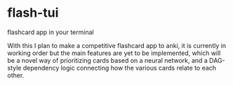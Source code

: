 # flash-tui
flashcard app in your terminal

With this I plan to make a competitive flashcard app to anki, it is currently in working order but the main features are yet to be implemented, which will be a novel way of prioritizing cards based on a neural network, and a DAG-style dependency logic connecting how the various cards relate to each other.
